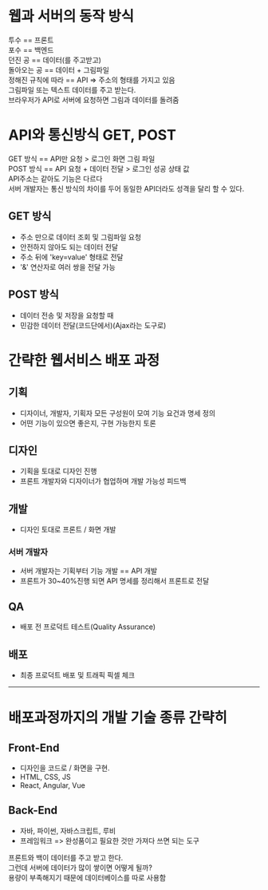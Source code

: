 # 웹과 서버의 동작 방식
투수 == 프론트  
포수 == 백엔드  
던진 공 == 데이터(를 주고받고)  
돌아오는 공 == 데이터 + 그림파일  
정해진 규칙에 따라 == API => 주소의 형태를 가지고 있음  
그림파일 또는 텍스트 데이터를 주고 받는다.  
브라우저가 API로 서버에 요청하면 그림과 데이터를 돌려줌  

# API와 통신방식 GET, POST
GET 방식 == API만 요청 > 로그인 화면 그림 파일  
POST 방식 == API 요청 + 데이터 전달 > 로그인 성공 상태 값  
API주소는 같아도 기능은 다르다  
서버 개발자는 통신 방식의 차이를 두어 동일한 API더라도 성격을 달리 할 수 있다.  

## GET 방식  
* 주소 만으로 데이터 조회 및 그림파일 요청  
* 안전하지 않아도 되는 데이터 전달  
* 주소 뒤에 'key=value' 형태로 전달  
* '&' 연산자로 여러 쌍을 전달 가능  

## POST 방식  
* 데이터 전송 및 저장을 요청할 때  
* 민감한 데이터 전달(코드단에서)(Ajax라는 도구로)  

# 간략한 웹서비스 배포 과정  

## 기획
* 디자이너, 개발자, 기획자 모든 구성원이 모여 기능 요건과 명세 정의  
* 어떤 기능이 있으면 좋은지, 구현 가능한지 토론  

## 디자인  
* 기획을 토대로 디자인 진행  
* 프론트 개발자와 디자이너가 협업하며 개발 가능성 피드백  

## 개발  
* 디자인 토대로 프론트 / 화면 개발  

### 서버 개발자  
* 서버 개발자는 기획부터 기능 개발 == API 개발  
* 프론트가 30~40%진행 되면 API 명세를 정리해서 프론트로 전달  

## QA
* 배포 전 프로덕트 테스트(Quality Assurance)  

## 배포
* 최종 프로덕트 배포 및 트래픽 픽셀 체크  

___

# 배포과정까지의 개발 기술 종류 간략히  

## Front-End  
* 디자인을 코드로 / 화면을 구현.  
* HTML, CSS, JS  
* React, Angular, Vue  

## Back-End  
* 자바, 파이썬, 자바스크립트, 루비  
* 프레임워크 => 완성품이고 필요한 것만 가져다 쓰면 되는 도구  

프론트와 백이 데이터를 주고 받고 한다.  
그런데 서버에 데이터가 많이 쌓이면 어떻게 될까?  
용량이 부족해지기 때문에 데이터베이스를 따로 사용함  

